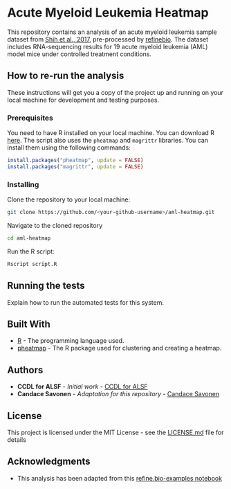 # Acute Myeloid Leukemia Heatmap

This repository contains an analysis of an acute myeloid leukemia sample dataset from [Shih et al., 2017](https://pubmed.ncbi.nlm.nih.gov/28193779/), pre-processed by [refinebio](https://www.refine.bio/). The dataset includes RNA-sequencing results for 19 acute myeloid leukemia (AML) model mice under controlled treatment conditions.

## How to re-run the analysis 

These instructions will get you a copy of the project up and running on your local machine for development and testing purposes.

### Prerequisites

You need to have R installed on your local machine. You can download R [here](https://cran.r-project.org/). The script also uses the `pheatmap` and `magrittr` libraries. You can install them using the following commands:

```R
install.packages("pheatmap", update = FALSE)
install.packages("magrittr", update = FALSE)
```

### Installing

Clone the repository to your local machine:

```bash
git clone https://github.com/<your-github-username>/aml-heatmap.git
```

Navigate to the cloned repository

```bash
cd aml-heatmap
```

Run the R script:

```bash
Rscript script.R
```

## Running the tests

Explain how to run the automated tests for this system.

## Built With

* [R](https://www.r-project.org/) - The programming language used.
* [pheatmap](https://www.rdocumentation.org/packages/pheatmap/versions/1.0.12/topics/pheatmap) - The R package used for clustering and creating a heatmap.

## Authors

* **CCDL for ALSF** - *Initial work* - [CCDL for ALSF](https://github.com/AlexsLemonade)
* **Candace Savonen** - *Adaptation for this repository* - [Candace Savonen](https://github.com/cansavvy)

## License

This project is licensed under the MIT License - see the [LICENSE.md](LICENSE.md) file for details

## Acknowledgments

* This analysis has been adapted from this [refine.bio-examples notebook](https://alexslemonade.github.io/refinebio-examples/03-rnaseq/clustering_rnaseq_01_heatmap.html)
